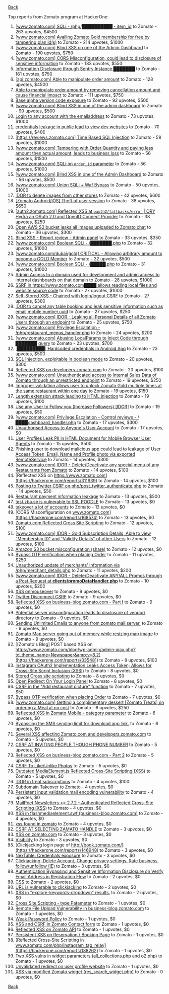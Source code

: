 [Back](../README.md)

Top reports from Zomato program at HackerOne:

1. [[www.zomato.com] SQLi - /php/██████████ - item_id](https://hackerone.com/reports/403616) to Zomato - 263 upvotes, $4500
2. [[www.zomato.com] Availing Zomato Gold membership for free by tampering plan id(s)](https://hackerone.com/reports/511044) to Zomato - 214 upvotes, $1000
3. [[www.zomato.com] Blind XSS on one of the Admin Dashboard](https://hackerone.com/reports/724889) to Zomato - 190 upvotes, $750
4. [[www.zomato.com] CORS Misconfiguration, could lead to disclosure of sensitive information](https://hackerone.com/reports/426165) to Zomato - 183 upvotes, $550
5. [Information Disclosure through Sentry Instance ███████](https://hackerone.com/reports/697512) to Zomato - 161 upvotes, $750
6. [[api.zomato.com] Able to manipulate order amount](https://hackerone.com/reports/512968) to Zomato - 128 upvotes, $4500
7. [Able to manipulate order amount by removing cancellation amount and cause financial impact](https://hackerone.com/reports/614523) to Zomato - 111 upvotes, $750
8. [Base alpha version code exposure](https://hackerone.com/reports/167859) to Zomato - 92 upvotes, $500
9. [[www.zomato.com] Blind XSS in one of the admin dashboard](https://hackerone.com/reports/461272) to Zomato - 90 upvotes, $500
10. [Login to any account with the emailaddress](https://hackerone.com/reports/245408) to Zomato - 73 upvotes, $1000
11. [credentials leakage in public lead to view dev websites](https://hackerone.com/reports/511440) to Zomato - 70 upvotes, $400
12. [[https://reviews.zomato.com] Time Based SQL Injection](https://hackerone.com/reports/300176) to Zomato - 58 upvotes, $1000
13. [[www.zomato.com] Tampering with Order Quantity and paying less amount then actual amount, leads to business loss](https://hackerone.com/reports/403783) to Zomato - 56 upvotes, $1500
14. [[www.zomato.com] SQLi on `order_id` parameter](https://hackerone.com/reports/358669) to Zomato - 56 upvotes, $1000
15. [[www.zomato.com] Blind XSS in one of the Admin Dashboard](https://hackerone.com/reports/419731) to Zomato - 56 upvotes, $500
16. [[www.zomato.com] Union SQLi + Waf Bypass](https://hackerone.com/reports/258582) to Zomato - 50 upvotes, $1000
17. [IDOR to delete images from other stores](https://hackerone.com/reports/404797) to Zomato - 42 upvotes, $600
18. [[Zomato Android/iOS] Theft of user session](https://hackerone.com/reports/328486) to Zomato - 38 upvotes, $650
19. [[auth2.zomato.com] Reflected XSS at `oauth2/fallbacks/error` | ORY Hydra an OAuth 2.0 and OpenID Connect Provider](https://hackerone.com/reports/456333) to Zomato - 38 upvotes, $250
20. [Open AWS S3 bucket leaks all Images uploaded to Zomato chat](https://hackerone.com/reports/507097) to Zomato - 36 upvotes, $300
21. [Blind XSS - Report review - Admin panel](https://hackerone.com/reports/314126) to Zomato - 33 upvotes, $350
22. [[www.zomato.com] Boolean SQLi - /███████.php](https://hackerone.com/reports/301257) to Zomato - 32 upvotes, $1000
23. [[www.zomato.com/dubai/gold] CRITICAL - Allowing arbitrary amount to become a GOLD Member](https://hackerone.com/reports/254211) to Zomato - 32 upvotes, $500
24. [[www.zomato.com] Boolean SQLi - /█████.php](https://hackerone.com/reports/297534) to Zomato - 31 upvotes, $1000
25. [Admin Access to a domain used for development and admin access to internal dashboards on that domain](https://hackerone.com/reports/271407) to Zomato - 28 upvotes, $1000
26. [SSRF in https://www.zomato.com████ allows reading local files and website source code](https://hackerone.com/reports/271224) to Zomato - 27 upvotes, $1000
27. [Self-Stored XSS - Chained with login/logout CSRF](https://hackerone.com/reports/632017) to Zomato - 27 upvotes, $300
28. [IDOR to cancel any table booking and leak sensitive information such as email,mobile number,uuid](https://hackerone.com/reports/265258) to Zomato - 27 upvotes, $250
29. [[www.zomato.com] IDOR - Leaking all Personal Details of all Zomato Users through an endpoint](https://hackerone.com/reports/269937) to Zomato - 25 upvotes, $750
30. [[www.zomato.com] Privilege Escalation - /php/restaurant_menus_handler.php](https://hackerone.com/reports/300454) to Zomato - 24 upvotes, $200
31. [[www.zomato.com] Abusing LocalParams to Inject Code through ███████ query](https://hackerone.com/reports/341600) to Zomato - 23 upvotes, $700
32. [[█████████] Hardcoded credentials in Android App](https://hackerone.com/reports/246995) to Zomato - 23 upvotes, $500
33. [SQL Injection, exploitable in boolean mode](https://hackerone.com/reports/246412) to Zomato - 20 upvotes, $300
34. [Reflected XSS on developers.zomato.com](https://hackerone.com/reports/418823) to Zomato - 20 upvotes, $100
35. [[www.zomato.com] Unauthenticated access to Internal Sales Data of Zomato through an unrestricted endpoint](https://hackerone.com/reports/263535) to Zomato - 19 upvotes, $250
36. [Improper validation allows user to unlock Zomato Gold multiple times at the same restaurant within one day](https://hackerone.com/reports/486629) to Zomato - 19 upvotes, $150
37. [Length extension attack leading to HTML injection](https://hackerone.com/reports/251572) to Zomato - 19 upvotes, $100
38. [Use any User to Follow you (Increase Followers) [IDOR]](https://hackerone.com/reports/245969) to Zomato - 19 upvotes, $50
39. [[www.zomato.com] Privilege Escalation - Control reviews - /████dashboard_handler.php](https://hackerone.com/reports/300099) to Zomato - 17 upvotes, $300
40. [Unauthorised Access to Anyone's User Account](https://hackerone.com/reports/202921) to Zomato - 17 upvotes, $0
41. [User Profiles Leak PII in HTML Document for Mobile Browser User Agents](https://hackerone.com/reports/288596) to Zomato - 15 upvotes, $500
42. [Phishing user to download malicious app could lead to leakage of User Access Token, Email, Name and Profile photo via exported RemoteService](https://hackerone.com/reports/384257) to Zomato - 14 upvotes, $300
43. [[www.zomato.com] IDOR - Delete/Deactivate any special menu of any Restaurants from Zomato](https://hackerone.com/reports/264919) to Zomato - 14 upvotes, $100
44. [Reflected XSS on https://www.zomato.com](https://hackerone.com/reports/311639) to Zomato - 14 upvotes, $100
45. [Posting to Twitter CSRF on php/post_twitter_authenticate.php](https://hackerone.com/reports/249234) to Zomato - 14 upvotes, $50
46. [Restaurant payment information leakage](https://hackerone.com/reports/252043) to Zomato - 13 upvotes, $500
47. [test.zba.se is vulnerable to SSL POODLE](https://hackerone.com/reports/201520) to Zomato - 13 upvotes, $0
48. [takeover a lot of accounts](https://hackerone.com/reports/180388) to Zomato - 13 upvotes, $0
49. [CORS Misconfiguration on www.zomato.com](https://hackerone.com/reports/168574) to Zomato - 13 upvotes, $0
50. [Zomato.com Reflected Cross Site Scripting](https://hackerone.com/reports/303522) to Zomato - 12 upvotes, $100
51. [[www.zomato.com] IDOR - Gold Subscription Details, Able to view "Membership ID" and "Validity Details" of other Users](https://hackerone.com/reports/344145) to Zomato - 12 upvotes, $100
52. [Amazon S3 bucket misconfiguration (share)](https://hackerone.com/reports/229690) to Zomato - 12 upvotes, $0
53. [Bypass OTP verification when placing Order](https://hackerone.com/reports/247158) to Zomato - 11 upvotes, $250
54. [Unauthorized update of merchants' information via /php/merchant_details.php](https://hackerone.com/reports/255651) to Zomato - 11 upvotes, $200
55. [[www.zomato.com] IDOR - Delete/Deactivate ANY/ALL Promos through a Post Request at **clients/promoDataHandler.php**](https://hackerone.com/reports/264754) to Zomato - 10 upvotes, $200
56. [XSS onmouseover](https://hackerone.com/reports/139981) to Zomato - 9 upvotes, $0
57. [Twitter Disconnect CSRF](https://hackerone.com/reports/114127) to Zomato - 9 upvotes, $0
58. [Reflected XSS on business-blog.zomato.com - Part I](https://hackerone.com/reports/137905) to Zomato - 9 upvotes, $0
59. [Potential server misconfiguration leads to disclosure of vendor/ directory](https://hackerone.com/reports/271391) to Zomato - 9 upvotes, $0
60. [Sending Unlimited Emails to anyone from zomato mail server.](https://hackerone.com/reports/518928) to Zomato - 9 upvotes, $0
61. [Zomato Map server going out of memory while resizing map image](https://hackerone.com/reports/751904) to Zomato - 9 upvotes, $0
62. [[Zomato's Blog] POST based XSS on https://www.zomato.com/blog/wp-admin/admin-ajax.php?td_theme_name=Newspaper&amp;v=8.2](https://hackerone.com/reports/335481) to Zomato - 8 upvotes, $100
63. [Instagram OAuth2 Implementation Leaks Access Token; Allows for Cross-Site Script Inclusion (XSSI)](https://hackerone.com/reports/138270) to Zomato - 8 upvotes, $0
64. [Stored Cross site scripting](https://hackerone.com/reports/145246) to Zomato - 8 upvotes, $0
65. [Open Redirect On Your Login Panel](https://hackerone.com/reports/473064) to Zomato - 8 upvotes, $0
66. [CSRF in the "Add restaurant picture" function](https://hackerone.com/reports/169699) to Zomato - 7 upvotes, $50
67. [Bypass OTP verification when placing Order](https://hackerone.com/reports/142221) to Zomato - 7 upvotes, $0
68. [[www.zomato.com] Getting a complimentary dessert [Zomato Treats] on ordering a Meal at no cost](https://hackerone.com/reports/321938) to Zomato - 6 upvotes, $250
69. [Reflected XSS in Zomato Mobile - category parameter](https://hackerone.com/reports/230119) to Zomato - 6 upvotes, $0
70. [Bypassing the SMS sending limit for download app link.](https://hackerone.com/reports/517711) to Zomato - 6 upvotes, $0
71. [Several XSS affecting Zomato.com and developers.zomato.com](https://hackerone.com/reports/114631) to Zomato - 5 upvotes, $0
72. [CSRF AT INVITING PEOPLE THOUGH PHONE NUMBER](https://hackerone.com/reports/113865) to Zomato - 5 upvotes, $0
73. [Reflected XSS on business-blog.zomato.com - Part 2](https://hackerone.com/reports/137906) to Zomato - 5 upvotes, $0
74. [CSRF To Like/Unlike Photos](https://hackerone.com/reports/230837) to Zomato - 5 upvotes, $0
75. [Outdated MediaElement.js Reflected Cross-Site Scripting (XSS)](https://hackerone.com/reports/155228) to Zomato - 5 upvotes, $0
76. [IDOR in treat subscriptions](https://hackerone.com/reports/313050) to Zomato - 4 upvotes, $100
77. [Subdomain Takeover](https://hackerone.com/reports/113869) to Zomato - 4 upvotes, $0
78. [Persistent input validation mail encoding vulnerability](https://hackerone.com/reports/114879) to Zomato - 4 upvotes, $0
79. [MailPoet Newsletters &lt;= 2.7.2 - Authenticated Reflected Cross-Site Scripting (XSS)](https://hackerone.com/reports/200355) to Zomato - 4 upvotes, $0
80. [XSS in flashmediaelement.swf (business-blog.zomato.com)](https://hackerone.com/reports/200351) to Zomato - 4 upvotes, $0
81. [xss found in zomato](https://hackerone.com/reports/240989) to Zomato - 4 upvotes, $0
82. [CSRF AT SELECTING ZAMATO HANDLE](https://hackerone.com/reports/113857) to Zomato - 3 upvotes, $0
83. [XSS on zomato.com](https://hackerone.com/reports/143294) to Zomato - 3 upvotes, $0
84. [Visibility](https://hackerone.com/reports/156182) to Zomato - 3 upvotes, $0
85. [Clickjacking login page of http://book.zomato.com/](https://hackerone.com/reports/146948) to Zomato - 3 upvotes, $0
86. [NexTable: Credentials exposure](https://hackerone.com/reports/120941) to Zomato - 3 upvotes, $0
87. [Clickjacking: Delete Account, Change privacy settings, Rate business, follow/unfollow (IE)](https://hackerone.com/reports/338569) to Zomato - 3 upvotes, $0
88. [Authentication Bypassing and Sensitive Information Disclosure on Verify Email Address in Registration Flow](https://hackerone.com/reports/124151) to Zomato - 2 upvotes, $0
89. [CSS](https://hackerone.com/reports/145686) to Zomato - 2 upvotes, $0
90. [URL is vulnerable to clickjacking](https://hackerone.com/reports/337219) to Zomato - 2 upvotes, $0
91. [XSS in "explore-keywords-dropdown" results.](https://hackerone.com/reports/347567) to Zomato - 2 upvotes, $0
92. [Cross Site Scripting - type Patameter](https://hackerone.com/reports/114151) to Zomato - 1 upvotes, $0
93. [Remote File Upload Vulnerability in business-blog.zomato.com](https://hackerone.com/reports/114389) to Zomato - 1 upvotes, $0
94. [Weak Password Policy](https://hackerone.com/reports/115036) to Zomato - 1 upvotes, $0
95. [XSS and CSRF in Zomato Contact form](https://hackerone.com/reports/115248) to Zomato - 1 upvotes, $0
96. [Reflected XSS on Zomato API](https://hackerone.com/reports/125762) to Zomato - 1 upvotes, $0
97. [Persistent XSS on Reservation / Booking Page](https://hackerone.com/reports/123005) to Zomato - 1 upvotes, $0
98. [Reflected Cross-Site Scripting in www.zomato.com/php/instagram_tag_relay](https://hackerone.com/reports/138262) to Zomato - 1 upvotes, $0
99. [Two XSS vulns in widget parameters (all_collections.php and o2.php)](https://hackerone.com/reports/115560) to Zomato - 1 upvotes, $0
100. [Unvalidated redirect on user profile website](https://hackerone.com/reports/143265) to Zomato - 1 upvotes, $0
101. [XSS via modified Zomato widget (res_search_widget.php)](https://hackerone.com/reports/115402) to Zomato - 0 upvotes, $0


[Back](../README.md)
